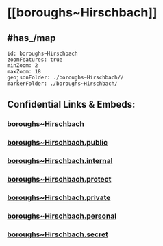 # [[boroughs~Hirschbach]] 


## #has_/map  



```leaflet
id: boroughs~Hirschbach
zoomFeatures: true 
minZoom: 2 
maxZoom: 18
geojsonFolder: ./boroughs~Hirschbach//
markerFolder: ./boroughs~Hirschbach/
```


## Confidential Links & Embeds: 

### [boroughs~Hirschbach](/_Standards/Earth/Continent/Europe/Europe~Central/Austria/Austrias_States/Niederösterreich/counties~NÖ/Gmünd/cities~Gmünd/Hirschbach/boroughs~Hirschbach.md) 

### [boroughs~Hirschbach.public](/_public/Earth/Continent/Europe/Europe~Central/Austria/Austrias_States/Niederösterreich/counties~NÖ/Gmünd/cities~Gmünd/Hirschbach/boroughs~Hirschbach.public.md) 

### [boroughs~Hirschbach.internal](/_internal/Earth/Continent/Europe/Europe~Central/Austria/Austrias_States/Niederösterreich/counties~NÖ/Gmünd/cities~Gmünd/Hirschbach/boroughs~Hirschbach.internal.md) 

### [boroughs~Hirschbach.protect](/_protect/Earth/Continent/Europe/Europe~Central/Austria/Austrias_States/Niederösterreich/counties~NÖ/Gmünd/cities~Gmünd/Hirschbach/boroughs~Hirschbach.protect.md) 

### [boroughs~Hirschbach.private](/_private/Earth/Continent/Europe/Europe~Central/Austria/Austrias_States/Niederösterreich/counties~NÖ/Gmünd/cities~Gmünd/Hirschbach/boroughs~Hirschbach.private.md) 

### [boroughs~Hirschbach.personal](/_personal/Earth/Continent/Europe/Europe~Central/Austria/Austrias_States/Niederösterreich/counties~NÖ/Gmünd/cities~Gmünd/Hirschbach/boroughs~Hirschbach.personal.md) 

### [boroughs~Hirschbach.secret](/_secret/Earth/Continent/Europe/Europe~Central/Austria/Austrias_States/Niederösterreich/counties~NÖ/Gmünd/cities~Gmünd/Hirschbach/boroughs~Hirschbach.secret.md)


